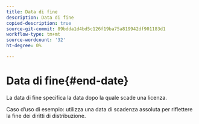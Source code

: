 ```yaml
---
title: Data di fine
description: Data di fine
copied-description: true
source-git-commit: 89bdda1d4bd5c126f19ba75a819942df901183d1
workflow-type: tm+mt
source-wordcount: '32'
ht-degree: 0%

---
```



# Data di fine{#end-date}

La data di fine specifica la data dopo la quale scade una licenza.

Caso d’uso di esempio: utilizza una data di scadenza assoluta per riflettere la fine dei diritti di distribuzione.
